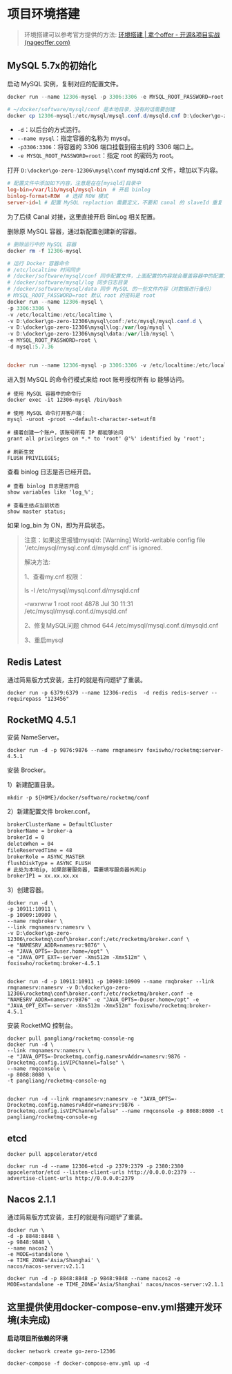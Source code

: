 # 项目环境搭建

> 环境搭建可以参考官方提供的方法: [环境搭建 | 拿个offer - 开源&项目实战 (nageoffer.com)](https://nageoffer.com/pages/008ee6/)

## MySQL 5.7x的初始化

启动 MySQL 实例，复制对应的配置文件。

~~~powershell
docker run --name 12306-mysql -p 3306:3306 -e MYSQL_ROOT_PASSWORD=root -d mysql:5.7.36

# ~/docker/software/mysql/conf 是本地目录，没有的话需要创建
docker cp 12306-mysql:/etc/mysql/mysql.conf.d/mysqld.cnf D:\docker\go-zero-12306\mysql\conf\mysqld.cnf
~~~

- `-d`：以后台的方式运行。
- `--name mysql`：指定容器的名称为 mysql。
- `-p3306:3306`：将容器的 3306 端口挂载到宿主机的 3306 端口上。
- `-e MYSQL_ROOT_PASSWORD=root`：指定 root 的密码为 root。

打开 `D:\docker\go-zero-12306\mysql\conf` mysqld.cnf 文件，增加以下内容。

~~~conf
# 配置文件中添加如下内容，注意是在在[mysqld]目录中
log-bin=/var/lib/mysql/mysql-bin  # 开启 binlog
binlog-format=ROW  # 选择 ROW 模式
server-id=1 # 配置 MySQL replaction 需要定义，不要和 canal 的 slaveId 重复
~~~

为了后续 Canal 对接，这里直接开启 BinLog 相关配置。

删除原 MySQL 容器，通过新配置创建新的容器。

~~~powershell
# 删除运行中的 MySQL 容器
docker rm -f 12306-mysql

# 运行 Docker 容器命令
# /etc/localtime 时间同步
# /docker/software/mysql/conf 同步配置文件，上面配置的内容就会覆盖容器中的配置文件
# /docker/software/mysql/log 同步日志目录
# /docker/software/mysql/data 同步 MySQL 的一些文件内容（对数据进行备份）
# MYSQL_ROOT_PASSWORD=root 默认 root 的密码是 root
docker run --name 12306-mysql \
-p 3306:3306 \
-v /etc/localtime:/etc/localtime \
-v D:\docker\go-zero-12306\mysql\conf:/etc/mysql/mysql.conf.d \
-v D:\docker\go-zero-12306\mysql\log:/var/log/mysql \
-v D:\docker\go-zero-12306\mysql\data:/var/lib/mysql \
-e MYSQL_ROOT_PASSWORD=root \
-d mysql:5.7.36


docker run --name 12306-mysql -p 3306:3306 -v /etc/localtime:/etc/localtime -v D:\docker\go-zero-12306\mysql\conf:/etc/mysql/mysql.conf.d -v D:\docker\go-zero-12306\mysql\log:/var/log/mysql -v D:\docker\go-zero-12306\mysql\data:/var/lib/mysql -e MYSQL_ROOT_PASSWORD=root -d mysql:5.7.36
~~~



进入到 MySQL 的命令行模式来给 root 账号授权所有 ip 能够访问。

~~~shell
# 使用 MySQL 容器中的命令行
docker exec -it 12306-mysql /bin/bash

# 使用 MySQL 命令打开客户端：
mysql -uroot -proot --default-character-set=utf8

# 接着创建一个账户，该账号所有 IP 都能够访问
grant all privileges on *.* to 'root' @'%' identified by 'root';

# 刷新生效
FLUSH PRIVILEGES;
~~~

查看 binlog 日志是否已经开启。

~~~shell
# 查看 binlog 日志是否开启
show variables like 'log_%';

# 查看主结点当前状态
show master status;
~~~

如果 log_bin 为 ON，即为开启状态。

> 注意：如果这里报错mysqld: [Warning] World-writable config file '/etc/mysql/mysql.conf.d/mysqld.cnf' is ignored.
>
> 解决方法:
> 
> 1、查看my.cnf 权限： 
> 
>ls -l /etc/mysql/mysql.conf.d/mysqld.cnf 
> 
> -rwxrwrw 1 root root 4878 Jul 30 11:31 /etc/mysql/mysql.conf.d/mysqld.cnf
>
> 2、修复MySQL问题
> chmod 644 /etc/mysql/mysql.conf.d/mysqld.cnf
>
> 3、重启mysql



## Redis Latest

通过简易版方式安装，主打的就是有问题铲了重装。

~~~shell
docker run -p 6379:6379 --name 12306-redis  -d redis redis-server --requirepass "123456"
~~~



## RocketMQ 4.5.1

安装 NameServer。

~~~shell
docker run -d -p 9876:9876 --name rmqnamesrv foxiswho/rocketmq:server-4.5.1
~~~

安装 Brocker。

1）新建配置目录。

```shell
mkdir -p ${HOME}/docker/software/rocketmq/conf
```

2）新建配置文件 broker.conf。

```txt
brokerClusterName = DefaultCluster
brokerName = broker-a
brokerId = 0
deleteWhen = 04
fileReservedTime = 48
brokerRole = ASYNC_MASTER
flushDiskType = ASYNC_FLUSH
# 此处为本地ip, 如果部署服务器, 需要填写服务器外网ip
brokerIP1 = xx.xx.xx.xx
```

3）创建容器。

~~~shell
docker run -d \
-p 10911:10911 \
-p 10909:10909 \
--name rmqbroker \
--link rmqnamesrv:namesrv \
-v D:\docker\go-zero-12306\rocketmq\conf\broker.conf:/etc/rocketmq/broker.conf \
-e "NAMESRV_ADDR=namesrv:9876" \
-e "JAVA_OPTS=-Duser.home=/opt" \
-e "JAVA_OPT_EXT=-server -Xms512m -Xmx512m" \
foxiswho/rocketmq:broker-4.5.1


docker run -d -p 10911:10911 -p 10909:10909 --name rmqbroker --link rmqnamesrv:namesrv -v D:\docker\go-zero-12306\rocketmq\conf\broker.conf:/etc/rocketmq/broker.conf -e "NAMESRV_ADDR=namesrv:9876" -e "JAVA_OPTS=-Duser.home=/opt" -e "JAVA_OPT_EXT=-server -Xms512m -Xmx512m" foxiswho/rocketmq:broker-4.5.1
~~~

安装 RocketMQ 控制台。

~~~shell
docker pull pangliang/rocketmq-console-ng
docker run -d \
--link rmqnamesrv:namesrv \
-e "JAVA_OPTS=-Drocketmq.config.namesrvAddr=namesrv:9876 -Drocketmq.config.isVIPChannel=false" \
--name rmqconsole \
-p 8088:8080 \
-t pangliang/rocketmq-console-ng


docker run -d --link rmqnamesrv:namesrv -e "JAVA_OPTS=-Drocketmq.config.namesrvAddr=namesrv:9876 -Drocketmq.config.isVIPChannel=false" --name rmqconsole -p 8088:8080 -t pangliang/rocketmq-console-ng
~~~



## etcd



~~~shell
docker pull appcelerator/etcd

docker run -d --name 12306-etcd -p 2379:2379 -p 2380:2380 appcelerator/etcd --listen-client-urls http://0.0.0.0:2379 --advertise-client-urls http://0.0.0.0:2379
~~~



## Nacos 2.1.1

通过简易版方式安装，主打的就是有问题铲了重装。

~~~shell
docker run \
-d -p 8848:8848 \
-p 9848:9848 \
--name nacos2 \
-e MODE=standalone \
-e TIME_ZONE='Asia/Shanghai' \
nacos/nacos-server:v2.1.1

docker run -d -p 8848:8848 -p 9848:9848 --name nacos2 -e MODE=standalone -e TIME_ZONE='Asia/Shanghai' nacos/nacos-server:v2.1.1
~~~











## 这里提供使用docker-compose-env.yml搭建开发环境(未完成)

**启动项目所依赖的环境**

~~~shell
docker network create go-zero-12306

docker-compose -f docker-compose-env.yml up -d
~~~


